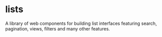 # lists
A library of web components for building list interfaces featuring search, pagination, views, filters and many other features.
